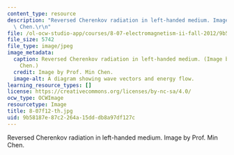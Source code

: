 ```yaml
---
content_type: resource
description: "Reversed Cherenkov radiation in left-handed medium. Image by Prof. Min\
  \ Chen.\r\n"
file: /ol-ocw-studio-app/courses/8-07-electromagnetism-ii-fall-2012/9b58187e87c2264a15dddb8a97df127c_8-07f12-th.jpg
file_size: 5742
file_type: image/jpeg
image_metadata:
  caption: Reversed Cherenkov radiation in left-handed medium. (Image by Prof. Min
    Chen.)
  credit: Image by Prof. Min Chen.
  image-alt: A diagram showing wave vectors and energy flow.
learning_resource_types: []
license: https://creativecommons.org/licenses/by-nc-sa/4.0/
ocw_type: OCWImage
resourcetype: Image
title: 8-07f12-th.jpg
uid: 9b58187e-87c2-264a-15dd-db8a97df127c
---
```

Reversed Cherenkov radiation in left-handed medium. Image by Prof. Min Chen.
